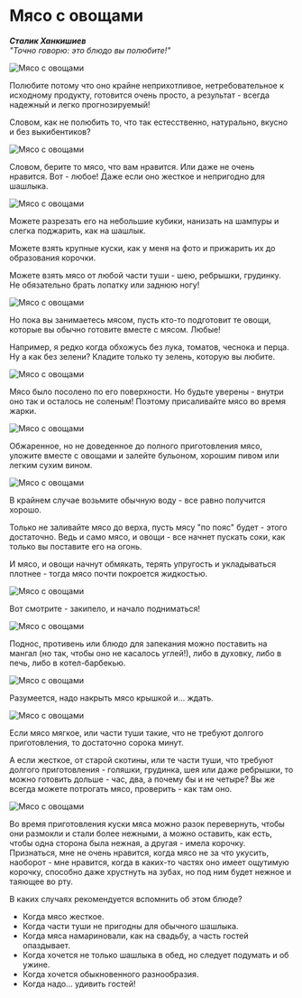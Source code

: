 # Мясо с овощами
_**Сталик Ханкишиев**_  
_"Точно говорю: это блюдо вы полюбите!"_

![Мясо с овощами](/images/Kulinar/Second/myaso_with_vegetables-01.jpg 'Мясо с овощами')

Полюбите потому что оно крайне неприхотливое, нетребовательное к исходному продукту, готовится очень просто, а результат - всегда надежный и легко прогнозируемый!

Словом, как не полюбить то, что так естесственно, натурально, вкусно и без выкибентиков?

![Мясо с овощами](/images/Kulinar/Second/myaso_with_vegetables-02.jpg 'Мясо с овощами')

Словом, берите то мясо, что вам нравится. Или даже не очень нравится. Вот - любое! Даже если оно жесткое и непригодно для шашлыка.

![Мясо с овощами](/images/Kulinar/Second/myaso_with_vegetables-03.jpg 'Мясо с овощами')

Можете разрезать его на небольшие кубики, нанизать на шампуры и слегка поджарить, как на шашлык.

Можете взять крупные куски, как у меня на фото и прижарить их до образования корочки.

Можете взять мясо от любой части туши - шею, ребрышки, грудинку. Не обязательно брать лопатку или заднюю ногу!

![Мясо с овощами](/images/Kulinar/Second/myaso_with_vegetables-04.jpg 'Мясо с овощами')

Но пока вы занимаетесь мясом, пусть кто-то подготовит те овощи, которые вы обычно готовите вместе с мясом. Любые!

Например, я редко когда обхожусь без лука, томатов, чеснока и перца. Ну а как без зелени? Кладите только ту зелень, которую вы любите.

![Мясо с овощами](/images/Kulinar/Second/myaso_with_vegetables-05.jpg 'Мясо с овощами')

Мясо было посолено по его поверхности. Но будьте уверены - внутри оно так и осталось не соленым! Поэтому присаливайте мясо во время жарки.

![Мясо с овощами](/images/Kulinar/Second/myaso_with_vegetables-06.jpg 'Мясо с овощами')

Обжаренное, но не доведенное до полного приготовления мясо, уложите вместе с овощами и залейте бульоном, хорошим пивом или легким сухим вином.

![Мясо с овощами](/images/Kulinar/Second/myaso_with_vegetables-07.jpg 'Мясо с овощами')

В крайнем случае возьмите обычную воду - все равно получится хорошо.

Только не заливайте мясо до верха, пусть мясу "по пояс" будет - этого достаточно. Ведь и само мясо, и овощи - все начнет пускать соки, как только вы поставите его на огонь.

И мясо, и овощи начнут обмякать, терять упругость и укладываться плотнее - тогда мясо почти покроется жидкостью.

![Мясо с овощами](/images/Kulinar/Second/myaso_with_vegetables-08.jpg 'Мясо с овощами')

Вот смотрите - закипело, и начало подниматься!

![Мясо с овощами](/images/Kulinar/Second/myaso_with_vegetables-09.jpg 'Мясо с овощами')

Поднос, противень или блюдо для запекания можно поставить на мангал (но так, чтобы оно не касалось углей!), либо в духовку, либо в печь, либо в котел-барбекью.

![Мясо с овощами](/images/Kulinar/Second/myaso_with_vegetables-10.jpg 'Мясо с овощами')

Разумеется, надо накрыть мясо крышкой и... ждать.

![Мясо с овощами](/images/Kulinar/Second/myaso_with_vegetables-11.jpg 'Мясо с овощами')

Если мясо мягкое, или части туши такие, что не требуют долгого приготовления, то достаточно сорока минут.

А если жесткое, от старой скотины, или те части туши, что требуют долгого приготовления - голяшки, грудинка, шея или даже ребрышки, то можно готовить дольше - час, два, а почему бы и не четыре? Вы же всегда можете потрогать мясо, проверить - как там оно.

![Мясо с овощами](/images/Kulinar/Second/myaso_with_vegetables-12.jpg 'Мясо с овощами')

Во время приготовления куски мяса можно разок перевернуть, чтобы они размокли и стали более нежными, а можно оставить, как есть, чтобы одна сторона была нежная, а другая - имела корочку. Признаться, мне не очень нравится, когда мясо не за что укусить, наоборот - мне нравится, когда в каких-то частях оно имеет ощутимую корочку, способно даже хрустнуть на зубах, но под ним будет нежное и таяющее во рту.

В каких случаях рекомендуется вспомнить об этом блюде?

- Когда мясо жесткое.
- Когда части туши не пригодны для обычного шашлыка.
- Когда мяса намариновали, как на свадьбу, а часть гостей опаздывает.
- Когда хочется не только шашлыка в обед, но следует подумать и об ужине.
- Когда хочется обыкновенного разнообразия.
- Когда надо... удивить гостей!

